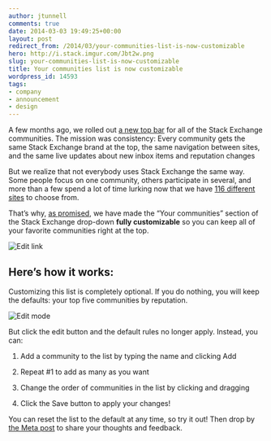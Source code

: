 ```yaml
---
author: jtunnell
comments: true
date: 2014-03-03 19:49:25+00:00
layout: post
redirect_from: /2014/03/your-communities-list-is-now-customizable
hero: http://i.stack.imgur.com/Jbt2w.png
slug: your-communities-list-is-now-customizable
title: Your communities list is now customizable
wordpress_id: 14593
tags:
- company
- announcement
- design
---
```


A few months ago, we rolled out [a new top bar](http://blog.stackoverflow.com/2013/12/a-new-top-bar-for-stack-exchange/) for all of the Stack Exchange communities. The mission was consistency: Every community gets the same Stack Exchange brand at the top, the same navigation between sites, and the same live updates about new inbox items and reputation changes




But we realize that not everybody uses Stack Exchange the same way. Some people focus on one community, others participate in several, and more than a few spend a lot of time lurking now that we have [116 different sites](http://stackexchange.com/sites) to choose from.




That’s why, [as promised](http://meta.stackoverflow.com/questions/215928/custom-ordering-for-stack-exchange-all-sites-dropdown), we have made the “Your communities” section of the Stack Exchange drop-down **fully customizable** so you can keep all of your favorite communities right at the top.




![Edit link](http://i.stack.imgur.com/Jbt2w.png)




## Here’s how it works:




Customizing this list is completely optional. If you do nothing, you will keep the defaults: your top five communities by reputation.


![Edit mode](http://i.stack.imgur.com/69r4y.png)


But click the edit button and the default rules no longer apply. Instead, you can:




  1. Add a community to the list by typing the name and clicking Add


  2. Repeat #1 to add as many as you want


  3. Change the order of communities in the list by clicking and dragging


  4. Click the Save button to apply your changes!

  



You can reset the list to the default at any time, so try it out! Then drop by [the Meta post](http://meta.stackoverflow.com/questions/215928/custom-ordering-for-stack-exchange-all-sites-dropdown) to share your thoughts and feedback.



